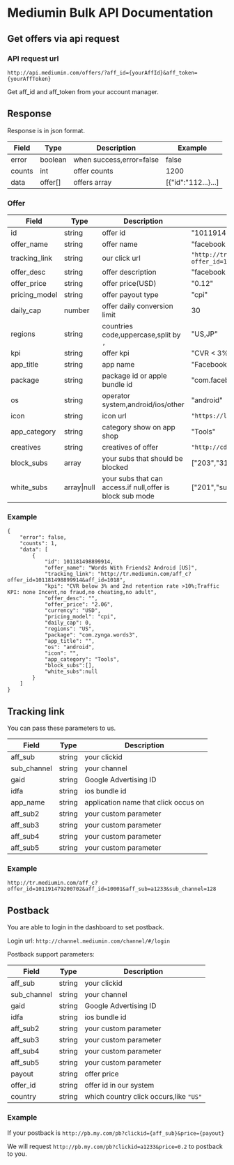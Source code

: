 # Mediumin Bulk API Documentation

## Get offers via api request

### API request url
`http://api.mediumin.com/offers/?aff_id={yourAffId}&aff_token={yourAffToken}`

Get aff_id and aff_token from your account manager.


## Response
Response is in json format.


|Field|Type|Description|Example|
|----|----|--------------|----------------|
|error|boolean|when success,error=false|false|
|counts|int|offer counts|1200|
|data|offer[]|offers array|[{"id":"112...}...]|

### Offer
|Field|Type|Description|Example|
|----|----|--------------|----------------|
|id|string|offer id|"101191479200702"|
|offer_name|string|offer name|"facebook in jp"|
|tracking_link|string|our click url|`"http://tr.mediumin.com/aff_c?offer_id=101191479200702&aff_id=10001"`|
|offer_desc|string|offer description |"facebook is a popular app..."|
|offer_price|string|offer price(USD) |"0.12"|
|pricing_model|string|offer payout type |"cpi"|
|daily_cap|number|offer daily conversion limit |30|
|regions|string| countries code,uppercase,split by `,` |"US,JP"|
|kpi|string|offer kpi |"CVR < 3% ..."|
|app_title|string|app name|"Facebook"|
|package|string|package id or apple bundle id|"com.facebook.demo"|
|os|string|operator system,android/ios/other|"android"|
|icon|string|icon url |`"https://lh3.googleusercontent.com/demo.icon"`|
|app_category|string|category show on app shop |"Tools"|
|creatives|string|creatives of offer|`"http://cdn..."`|
|block_subs|array|your subs that should be blocked|["203","311"]|
|white_subs|array\|null|your subs that can access.if null,offer is block sub mode|["201","sub33"]|


### Example
```
{
    "error": false,
    "counts": 1,
    "data": [
        {
            "id": 101181498899914,
            "offer_name": "Words With Friends2 Android [US]",
            "tracking_link": "http://tr.mediumin.com/aff_c?offer_id=101181498899914&aff_id=1018",
            "kpi": "CVR below 3% and 2nd retention rate >10%;Traffic KPI: none Incent,no fraud,no cheating,no adult",
            "offer_desc": "",
            "offer_price": "2.06",
            "currency": "USD",
            "pricing_model": "cpi",
            "daily_cap": 0,
            "regions": "US",
            "package": "com.zynga.words3",
            "app_title": "",
            "os": "android",
            "icon": "",
            "app_category": "Tools",
            "block_subs":[],
            "white_subs":null
        }
    ]
}
```
## Tracking link
You can pass these parameters to us.

|Field|Type|Description|
|----|----|--------------|
|aff_sub|string|your clickid|
|sub_channel|string|your channel|
|gaid|string|Google Advertising ID|
|idfa|string|ios bundle id|
|app_name|string|application name that click occus on |
|aff_sub2|string|your custom parameter|
|aff_sub3|string|your custom parameter|
|aff_sub4|string|your custom parameter|
|aff_sub5|string|your custom parameter|

### Example
`http://tr.mediumin.com/aff_c?offer_id=101191479200702&aff_id=10001&aff_sub=a1233&sub_channel=128`

## Postback
You are able to login in the dashboard to set postback.

Login url: `http://channel.mediumin.com/channel/#/login`

Postback support parameters:

|Field|Type|Description|
|----|----|--------------|
|aff_sub|string|your clickid|
|sub_channel|string|your channel|
|gaid|string|Google Advertising ID|
|idfa|string|ios bundle id|
|aff_sub2|string|your custom parameter|
|aff_sub3|string|your custom parameter|
|aff_sub4|string|your custom parameter|
|aff_sub5|string|your custom parameter|
|payout|string|offer price|
|offer_id|string|offer id in our system|
|country|string| which country click occurs,like `"US"`|


### Example 
If your postback is `http://pb.my.com/pb?clickid={aff_sub}&price={payout}`

We will request `http://pb.my.com/pb?clickid=a1233&price=0.2` to postback to you.










